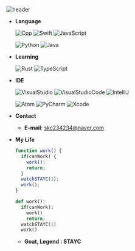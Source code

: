 ![header](https://capsule-render.vercel.app/api?type=rounded&color=gradient&text=%20Skaera%20&height=300&fontSize=100&textBg=true)




+ **Language**

  <img alt="Cpp" src ="https://img.shields.io/badge/C++-045FB4.svg?&style=for-the-badge&logo=Cplusplus&logoColor=white"/> <img alt ="Swift" src="https://img.shields.io/badge/Swift-FF8000.svg?&style=for-the-badge&logo=Swift&logoColor=white"/> <img alt ="JavaScript" src="https://img.shields.io/badge/JavaScript-FFFF00.svg?&style=for-the-badge&logo=JavaScript&logoColor=white"/> 
  
  <img alt ="Python" src="https://img.shields.io/badge/Python-5882FA.svg?&style=for-the-badge&logo=Python&logoColor=white"/> <img alt ="Java" src="https://img.shields.io/badge/Java-088A68.svg?&style=for-the-badge&logo=openjdk&logoColor=white"/> 

+ **Learning**

  <img alt="Rust" src ="https://img.shields.io/badge/Rust-000000.svg?&style=for-the-badge&logo=Rust&logoColor=white"/> <img alt="TypeScript" src ="https://img.shields.io/badge/TypeScript-0174DF.svg?&style=for-the-badge&logo=TypeScript&logoColor=white"/>

+ **IDE**

  <img alt="VisualStudio" src ="https://img.shields.io/badge/Visual Studio-5C2D91.svg?&style=for-the-badge&logo=Visual Studio&logoColor=white"/> <img alt="VisualStudioCode" src ="https://img.shields.io/badge/Visual Studio Code-007ACC.svg?&style=for-the-badge&logo=Visual Studio Code&logoColor=white"/> <img alt="IntelliJ" src ="https://img.shields.io/badge/IntelliJ-DF0174.svg?&style=for-the-badge&logo=IntelliJ IDEA&logoColor=white"/>

  <img alt="Atom" src ="https://img.shields.io/badge/Atom-66595C.svg?&style=for-the-badge&logo=Atom&logoColor=white"/> <img alt="PyCharm" src ="https://img.shields.io/badge/PyCharm-04B486.svg?&style=for-the-badge&logo=PyCharm&logoColor=white"/>
  <img alt="Xcode" src ="https://img.shields.io/badge/Xcode-147EFB.svg?&style=for-the-badge&logo=Xcode&logoColor=white"/>




+ **Contact**
  + **E-mail**: skc234234@naver.com
  
  
+ **My Life**  


    ```js
    function work() {
      if(canWork) {
        work();
        return;
      }
      watchSTAYC(1);
      work();
    }
    ```
    ```py
    def work():
      if(canWork):
        work()
        return;
      watchSTAYC(1)
      work()
    ```

    + **Goat, Legend : STAYC**
